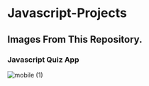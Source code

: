 # Javascript-Projects

## Images From This Repository.

### Javascript Quiz App
![mobile (1)](https://github.com/CemWebDev/Javascript-Projects/assets/137628926/64bc7c1f-8fb5-4d07-bbd3-ab61d1ef7e31)


